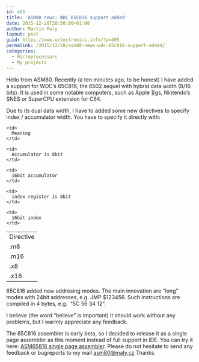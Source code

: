 ```yaml
---
id: 495
title: 'ASM80 news: WDC 65C816 support added'
date: 2015-12-28T20:50:00+01:00
author: Martin Maly
layout: post
guid: https://www.uelectronics.info/?p=495
permalink: /2015/12/28/asm80-news-wdc-65c816-support-added/
categories:
  - Microprocessors
  - My projects
---
```

Hello from ASM80. Recently (a ten minutes ago, to be honest) I have added a support for WDC&#8217;s 65C816, the 6502 sequel with hybrid data width (8/16 bits). It is used in some notable computers, such as Apple ][gs, Nintendo&#8217;s SNES or SuperCPU extension for C64.

Due to its dual data width, I have to added some new directives to specify index / accumulator width. You have to specify it directly with:

<table>
  <tr>
    <td>
      Directive
    </td>
    
    <td>
      Meaning
    </td>
  </tr>
  
  <tr>
    <td>
      .m8
    </td>
    
    <td>
      Accumulator is 8bit
    </td>
  </tr>
  
  <tr>
    <td>
      .m16
    </td>
    
    <td>
      16bit accumulator
    </td>
  </tr>
  
  <tr>
    <td>
      .x8
    </td>
    
    <td>
      index register is 8bit
    </td>
  </tr>
  
  <tr>
    <td>
      .x16
    </td>
    
    <td>
      16bit index
    </td>
  </tr>
</table>

65C816 added new addresing modes. The main innovation are &#8220;long&#8221; modes with 24bit addresses, e.g. JMP $123456. Such instructions are compiled in 4 bytes, e.g.  &#8220;5C 56 34 12&#8221;.

I believe (the word &#8220;believe&#8221; is important) it should work without any problems, but I warmly appreciate any feedback.

The 65C816 assembler is early beta, so I decided to release it as a single page assembler as this moment instead of full support in IDE. You can try it here: [ASM65816 single page assembler](https://www.asm80.com/onepage/asm65816.html). Please do not hesitate to send any feedback or bugreports to my mail asm80@maly.cz Thanks.